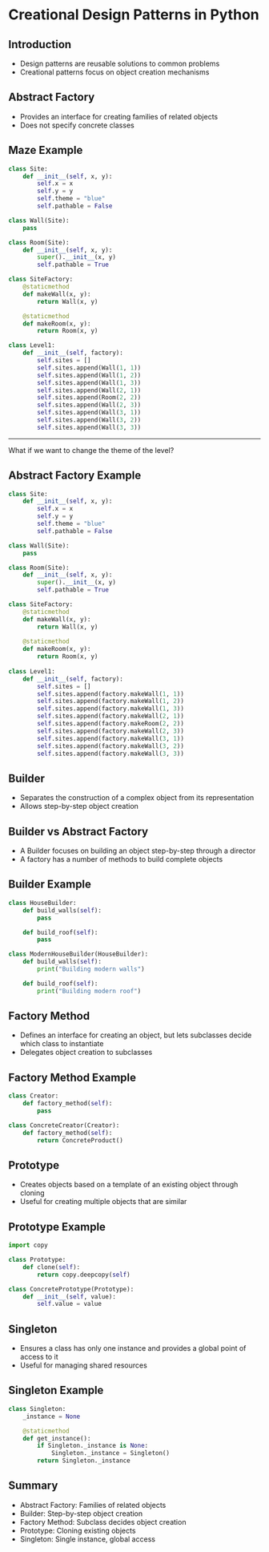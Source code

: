 # Creational Design Patterns in Python

## Introduction

- Design patterns are reusable solutions to common problems
- Creational patterns focus on object creation mechanisms

## Abstract Factory

- Provides an interface for creating families of related objects
- Does not specify concrete classes

## Maze Example

```python
class Site:
    def __init__(self, x, y):
        self.x = x
        self.y = y
        self.theme = "blue"
        self.pathable = False

class Wall(Site):
    pass

class Room(Site):
    def __init__(self, x, y):
        super().__init__(x, y)
        self.pathable = True

class SiteFactory:
    @staticmethod
    def makeWall(x, y):
        return Wall(x, y)

    @staticmethod
    def makeRoom(x, y):
        return Room(x, y)

class Level1:
    def __init__(self, factory):
        self.sites = []
        self.sites.append(Wall(1, 1))
        self.sites.append(Wall(1, 2))
        self.sites.append(Wall(1, 3))
        self.sites.append(Wall(2, 1))
        self.sites.append(Room(2, 2))
        self.sites.append(Wall(2, 3))
        self.sites.append(Wall(3, 1))
        self.sites.append(Wall(3, 2))
        self.sites.append(Wall(3, 3))
```

---

What if we want to change the theme of the level?

## Abstract Factory Example

```python
class Site:
    def __init__(self, x, y):
        self.x = x
        self.y = y
        self.theme = "blue"
        self.pathable = False

class Wall(Site):
    pass

class Room(Site):
    def __init__(self, x, y):
        super().__init__(x, y)
        self.pathable = True

class SiteFactory:
    @staticmethod
    def makeWall(x, y):
        return Wall(x, y)
    
    @staticmethod
    def makeRoom(x, y):
        return Room(x, y)
    
class Level1:
    def __init__(self, factory):
        self.sites = []
        self.sites.append(factory.makeWall(1, 1))
        self.sites.append(factory.makeWall(1, 2))
        self.sites.append(factory.makeWall(1, 3))
        self.sites.append(factory.makeWall(2, 1))
        self.sites.append(factory.makeRoom(2, 2))
        self.sites.append(factory.makeWall(2, 3))
        self.sites.append(factory.makeWall(3, 1))
        self.sites.append(factory.makeWall(3, 2))
        self.sites.append(factory.makeWall(3, 3))
```

## Builder

- Separates the construction of a complex object from its representation
- Allows step-by-step object creation

## Builder vs Abstract Factory

- A Builder focuses on building an object step-by-step through a director
- A factory has a number of methods to build complete objects

## Builder Example

```python
class HouseBuilder:
    def build_walls(self):
        pass

    def build_roof(self):
        pass

class ModernHouseBuilder(HouseBuilder):
    def build_walls(self):
        print("Building modern walls")

    def build_roof(self):
        print("Building modern roof")
```

## Factory Method

- Defines an interface for creating an object, but lets subclasses decide which class to instantiate
- Delegates object creation to subclasses

## Factory Method Example

```python
class Creator:
    def factory_method(self):
        pass

class ConcreteCreator(Creator):
    def factory_method(self):
        return ConcreteProduct()
```

## Prototype

- Creates objects based on a template of an existing object through cloning
- Useful for creating multiple objects that are similar

## Prototype Example

```python
import copy

class Prototype:
    def clone(self):
        return copy.deepcopy(self)

class ConcretePrototype(Prototype):
    def __init__(self, value):
        self.value = value
```

## Singleton

- Ensures a class has only one instance and provides a global point of access to it
- Useful for managing shared resources

## Singleton Example

```python
class Singleton:
    _instance = None

    @staticmethod
    def get_instance():
        if Singleton._instance is None:
            Singleton._instance = Singleton()
        return Singleton._instance
```

## Summary

- Abstract Factory: Families of related objects
- Builder: Step-by-step object creation
- Factory Method: Subclass decides object creation
- Prototype: Cloning existing objects
- Singleton: Single instance, global access
